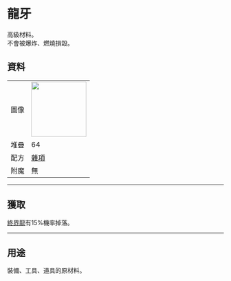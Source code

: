 # 龍牙
高級材料。  
不會被爆炸、燃燒損毀。

## 資料
<table>
    <tr><td>圖像</td><td><img src="https://i.imgur.com/ZJn6ZOj.png" width="128"/></td></tr>
    <tr><td align="end">堆疊</td><td>64</td></tr>
    <tr><td align="end">配方</td><td><a href="https://minecraft.fandom.com/zh/wiki/合成/雜項配方">雜項</a></td></tr>
    <tr><td align="end">附魔</td><td>無</td></tr>
</table>

---

## 獲取
[終界龍](https://minecraft.fandom.com/zh/wiki/終界龍)有15%機率掉落。
   
---

## 用途
裝備、工具、道具的原材料。